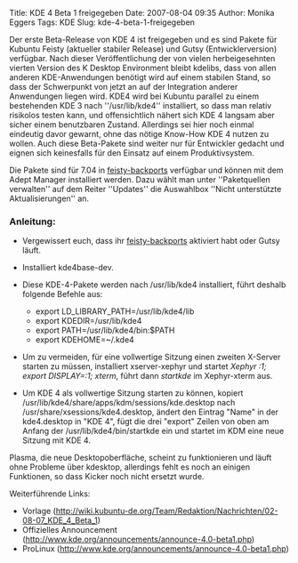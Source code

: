 Title: KDE 4 Beta 1 freigegeben
Date: 2007-08-04 09:35
Author: Monika Eggers
Tags: KDE
Slug: kde-4-beta-1-freigegeben

Der erste Beta-Release von KDE 4 ist freigegeben und es sind Pakete für
Kubuntu Feisty (aktueller stabiler Release) und Gutsy
(Entwicklerversion) verfügbar. Nach dieser Veröffentlichung der von
vielen herbeigesehnten vierten Version des K Desktop Environment bleibt
kdelibs, dass von allen anderen KDE-Anwendungen benötigt wird auf einem
stabilen Stand, so dass der Schwerpunkt von jetzt an auf der Integration
anderer Anwendungen liegen wird. KDE4 wird bei Kubuntu parallel zu einem
bestehenden KDE 3 nach ''/usr/lib/kde4'' installiert, so dass man
relativ risikolos testen kann, und offensichtlich nähert sich KDE 4
langsam aber sicher einem benutzbaren Zustand. Allerdings sei hier noch
einmal eindeutig davor gewarnt, ohne das nötige Know-How KDE 4 nutzen zu
wollen. Auch diese Beta-Pakete sind weiter nur für Entwickler gedacht
und eignen sich keinesfalls für den Einsatz auf einem Produktivsystem.


Die Pakete sind für 7.04 in
[feisty-backports](https://help.ubuntu.com/community/UbuntuBackports)
verfügbar und können mit dem Adept Manager installiert werden. Dazu
wählt man unter ''Paketquellen verwalten'' auf dem Reiter ''Updates''
die Auswahlbox ''Nicht unterstützte Aktualisierungen'' an.


### Anleitung:


-   Vergewissert euch, dass ihr
    [feisty-backports](https://help.ubuntu.com/community/UbuntuBackports)
    aktiviert habt oder Gutsy läuft.
-   Installiert kde4base-dev.
-   Diese KDE-4-Pakete werden nach /usr/lib/kde4 installiert, führt
    deshalb folgende Befehle aus:

    
    -   export LD\_LIBRARY\_PATH=/usr/lib/kde4/lib
    -   export KDEDIR=/usr/lib/kde4
    -   export PATH=/usr/lib/kde4/bin:$PATH
    -   export KDEHOME=\~/.kde4

    
    
-   Um zu vermeiden, für eine vollwertige Sitzung einen zweiten X-Server
    starten zu müssen, installiert xserver-xephyr und startet *Xephyr
    :1; export DISPLAY=:1; xterm*, führt dann *startkde* im Xephyr-xterm
    aus.
-   Um KDE 4 als vollwertige Sitzung starten zu können, kopiert
    /usr/lib/kde4/share/apps/kdm/sessions/kde.desktop nach
    /usr/share/xsessions/kde4.desktop, ändert den Eintrag "Name" in der
    kde4.desktop in "KDE 4", fügt die drei "export" Zeilen von oben am
    Anfang der /usr/lib/kde4/bin/startkde ein und startet im KDM eine
    neue Sitzung mit KDE 4.


Plasma, die neue Desktopoberfläche, scheint zu funktionieren und läuft
ohne Probleme über kdesktop, allerdings fehlt es noch an einigen
Funktionen, so dass Kicker noch nicht ersetzt wurde.


Weiterführende Links:


-   Vorlage
    (<http://wiki.kubuntu-de.org/Team/Redaktion/Nachrichten/02-08-07_KDE_4_Beta_1>)
-   Offizielles Announcement
    (<http://www.kde.org/announcements/announce-4.0-beta1.php>)
-   ProLinux (<http://www.kde.org/announcements/announce-4.0-beta1.php>)


 



